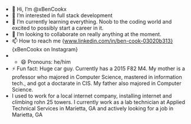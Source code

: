 - 👋 Hi, I’m @xBenCookx
- 👀 I’m interested in full stack development
- 🌱 I’m currently learning everything. Noob to the coding world and excited to possibly start a career in it.
- 💞️ I’m looking to collaborate on really anything at the moment.
- 📫 How to reach me {www.linkedin.com/in/ben-cook-03020b313} {xBenCookx on Instagram}
- - 😄 Pronouns: he/him
- ⚡ Fun fact: Huge car guy. Currently has a 2015 F82 M4. My mother is a professor who majored in Computer Science, mastered in information tech., and got a doctarate in CIS. My father also majored in Computer Science.
- I used to work for a local internet company, installing internet and climbing rohn 25 towers. I currently work as a lab technician at Applied Technical Services in Marietta, GA and actively looking for a job in Marietta, GA

<!---
xBenCookx/xBenCookx is a ✨ special ✨ repository because its `README.md` (this file) appears on your GitHub profile.
You can click the Preview link to take a look at your changes.
--->

